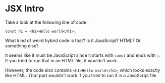 
# JSX Intro

Take a look at the following line of code:

```
const h1 = <h1>Hello world</h1>;
```

What kind of weird hybrid code is that? Is it JavaScript? HTML? Or something else?

It seems like it must be JavaScript since it starts with `const` and ends with `;`. If you tried to run that in an HTML file, it wouldn't work.

However, the code also contains `<h1>Hello world</h1>`, which looks exactly like HTML. *That* part wouldn't work if you tried to run it in a JavaScript file.
